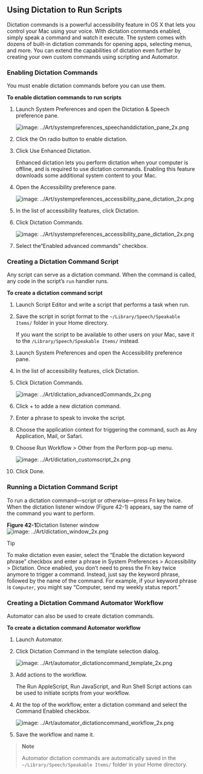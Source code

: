 <a id="//apple_ref/doc/uid/TP40016239-CH87"></a><a id="//apple_ref/doc/uid/TP40016239-CH87-SW1"></a>

## Using Dictation to Run Scripts

Dictation commands is a powerful accessibility feature in OS X that lets you control your Mac using your voice. With dictation commands enabled, simply speak a command and watch it execute. The system comes with dozens of built-in dictation commands for opening apps, selecting menus, and more. You can extend the capabilities of dictation even further by creating your own custom commands using scripting and Automator.

<a id="//apple_ref/doc/uid/TP40016239-CH87-SW4"></a>

### Enabling Dictation Commands

You must enable dictation commands before you can use them.

<a id="//apple_ref/doc/uid/TP40016239-CH87-SW5"></a>

**To enable dictation commands to run scripts**

1. Launch System Preferences and open the Dictation & Speech preference pane.

   ![image: ../Art/systempreferences_speechanddictation_pane_2x.png](Art/systempreferences_speechanddictation_pane_2x.png)
2. Click the On radio button to enable dictation.
3. Click Use Enhanced Dictation.

   Enhanced dictation lets you perform dictation when your computer is offline, and is required to use dictation commands. Enabling this feature downloads some additional system content to your Mac.
4. Open the Accessibility preference pane.

   ![image: ../Art/systempreferences_accessibility_pane_dictation_2x.png](Art/systempreferences_accessibility_pane_dictation_2x.png)
5. In the list of accessibility features, click Dictation.
6. Click Dictation Commands.

   ![image: ../Art/systempreferences_accessibility_pane_dictation_2x.png](Art/systempreferences_accessibility_pane_dictation_2x.png)
7. Select the“Enabled advanced commands” checkbox.

<a id="//apple_ref/doc/uid/TP40016239-CH87-SW6"></a>

### Creating a Dictation Command Script

Any script can serve as a dictation command. When the command is called, any code in the script’s `run` handler runs.

<a id="//apple_ref/doc/uid/TP40016239-CH87-SW7"></a>

**To create a dictation command script**

1. Launch Script Editor and write a script that performs a task when run.
2. Save the script in script format to the `~/Library/Speech/Speakable Items/` folder in your Home directory.

   If you want the script to be available to other users on your Mac, save it to the `/Library/Speech/Speakable Items/` instead.
3. Launch System Preferences and open the Accessibility preference pane.
4. In the list of accessibility features, click Dictation.
5. Click Dictation Commands.

   ![image: ../Art/dictation_advancedCommands_2x.png](Art/dictation_advancedCommands_2x.png)
6. Click + to adde a new dictation command.
7. Enter a phrase to speak to invoke the script.
8. Choose the application context for triggering the command, such as Any Application, Mail, or Safari.
9. Choose Run Workflow &gt; Other from the Perform pop-up menu.

   ![image: ../Art/dictation_customscript_2x.png](Art/dictation_customscript_2x.png)
10. Click Done.

<a id="//apple_ref/doc/uid/TP40016239-CH87-SW8"></a>

### Running a Dictation Command Script

To run a dictation command—script or otherwise—press Fn key twice. When the dictation listener window (Figure 42-1) appears, say the name of the command you want to perform.

<a id="//apple_ref/doc/uid/TP40016239-CH87-SW3"></a>
**Figure 42-1**Dictation listener window
![image: ../Art/dictation_window_2x.png](Art/dictation_window_2x.png)

<a id="//apple_ref/doc/uid/TP40016239-CH87-DontLinkElementID_10"></a>


Tip

To make dictation even easier, select the “Enable the dictation keyword phrase” checkbox and enter a phrase in System Preferences &gt; Accessibility &gt; Dictation. Once enabled, you don’t need to press the Fn key twice anymore to trigger a command. Instead, just say the keyword phrase, followed by the name of the command. For example, if your keyword phrase is `Computer`, you might say “Computer, send my weekly status report.”

<a id="//apple_ref/doc/uid/TP40016239-CH87-SW2"></a>

### Creating a Dictation Command Automator Workflow

Automator can also be used to create dictation commands.

<a id="//apple_ref/doc/uid/TP40016239-CH87-SW9"></a>

**To create a dictation command Automator workflow**

1. Launch Automator.
2. Click Dictation Command in the template selection dialog.

   ![image: ../Art/automator_dictationcommand_template_2x.png](Art/automator_dictationcommand_template_2x.png)
3. Add actions to the workflow.

   The Run AppleScript, Run JavaScript, and Run Shell Script actions can be used to initiate scripts from your workflow.
4. At the top of the workflow, enter a dictation command and select the Command Enabled checkbox.

   ![image: ../Art/automator_dictationcommand_workflow_2x.png](Art/automator_dictationcommand_workflow_2x.png)
5. Save the workflow and name it.

> **Note**
>
>
> Automator dictation commands are automatically saved in the `~/Library/Speech/Speakable Items/` folder in your Home directory.
